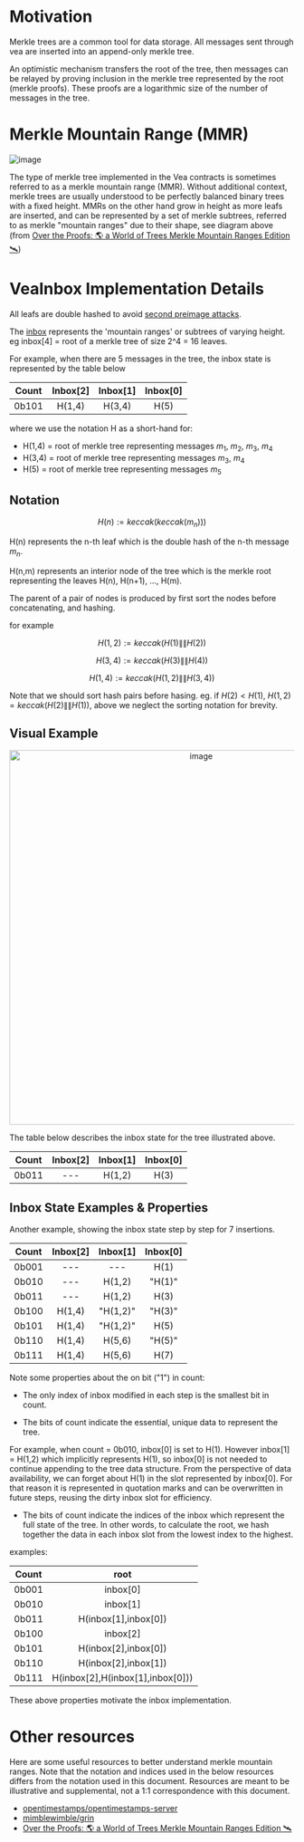 # Motivation

Merkle trees are a common tool for data storage. All messages sent through vea are inserted into an append-only merkle tree. 

An optimistic mechanism transfers the root of the tree, then messages can be relayed by proving inclusion in the merkle tree represented by the root (merkle proofs). These proofs are a logarithmic size of the number of messages in the tree.

# Merkle Mountain Range (MMR)

![image](https://user-images.githubusercontent.com/10378902/236598853-a1d8f60c-c5b7-48d8-96ca-3684216388fa.png)

The type of merkle tree implemented in the Vea contracts is sometimes referred to as a merkle mountain range (MMR). Without additional context, merkle trees are usually understood to be perfectly balanced binary trees with a fixed height. MMRs on the other hand grow in height as more leafs are inserted, and can be represented by a set of merkle subtrees, referred to as merkle "mountain ranges" due to their shape, see diagram above (from [Over the Proofs: 🌎 a World of Trees Merkle Mountain Ranges Edition 🛰️](https://codyx.medium.com/over-the-proofs-a-world-of-trees-merkle-mountain-ranges-edition-%EF%B8%8F-dd4ac0e540fc))

# VeaInbox Implementation Details

All leafs are double hashed to avoid [second preimage attacks](https://flawed.net.nz/2018/02/21/attacking-merkle-trees-with-a-second-preimage-attack/).

The [inbox](https://github.com/kleros/vea/blob/c78180985507611b3f6b69c2863a7a36e1daed47/contracts/src/arbitrumToEth/VeaInboxArbToEth.sol#L50) represents the 'mountain ranges' or subtrees of varying height. eg inbox[4] = root of a merkle tree of size 2^4 = 16 leaves. 

For example, when there are 5 messages in the tree, the inbox state is represented by the table below

| Count | Inbox[2] | Inbox[1] | Inbox[0] |
|-------|:--------:|:--------:|:--------:|
| 0b101 |   H(1,4) |  H(3,4)  |   H(5)   |

where we use the notation H as a short-hand for:

- H(1,4) = root of merkle tree representing messages $m_1$, $m_2$, $m_3$, $m_4$
- H(3,4) = root of merkle tree representing messages $m_3$, $m_4$
- H(5) = root of merkle tree representing messages $m_5$

## Notation

$$H(n):= keccak(keccak(m_n)))$$

H(n) represents the n-th leaf which is the double hash of the n-th message $m_n$. 

H(n,m) represents an interior node of the tree which is the merkle root representing the leaves H(n), H(n+1), ..., H(m).

The parent of a pair of nodes is produced by first sort the nodes before concatenating, and hashing.

for example

$$H(1,2):= keccak(H(1) \mathbin{\|\|}H(2))$$

$$H(3,4):= keccak(H(3) \mathbin{\|\|}H(4))$$

$$H(1,4):= keccak(H(1,2) \mathbin{\|\|}H(3,4))$$

Note that we should sort hash pairs before hasing. eg. if $H(2) < H(1)$, $H(1,2) = keccak(H(2) \mathbin{\|\|}H(1))$, above we neglect the sorting notation for brevity.

## Visual Example

<p align="center"><img width="662" alt="image" src="https://user-images.githubusercontent.com/10378902/236891420-d771eb2a-1b40-4570-be5c-a9cbd0d08da4.png"></p>


The table below describes the inbox state for the tree illustrated above.

| Count | Inbox[2] | Inbox[1] | Inbox[0] |
|-------|:--------:|:--------:|:--------:|
| 0b011 |    ---   |  H(1,2)  |   H(3)   |

## Inbox State Examples & Properties

Another example, showing the inbox state step by step for 7 insertions.

| Count | Inbox[2] | Inbox[1] | Inbox[0] |
|-------|:--------:|:--------:|:--------:|
| 0b001 |    ---   |    ---   |   H(1)   |
| 0b010 |    ---   |  H(1,2)  |  "H(1)"  |
| 0b011 |    ---   |  H(1,2)  |   H(3)   |
| 0b100 |  H(1,4)  | "H(1,2)" |  "H(3)"  |
| 0b101 |  H(1,4)  | "H(1,2)" |   H(5)   |
| 0b110 |  H(1,4)  | H(5,6) |   "H(5)"   |
| 0b111 |  H(1,4)  | H(5,6) |   H(7)   |

Note some properties about the on bit ("1") in count:

- The only index of inbox modified in each step is the smallest bit in count.

- The bits of count indicate the essential, unique data to represent the tree. 

For example, when count = 0b010, inbox[0] is set to H(1). However inbox[1] = H(1,2) which implicitly represents H(1), so inbox[0] is not needed to continue appending to the tree data structure. From the perspective of data availability, we can forget about H(1) in the slot represented by inbox[0]. For that reason it is represented in quotation marks and can be overwritten in future steps, reusing the dirty inbox slot for efficiency.

- The bits of count indicate the indices of the inbox which represent the full state of the tree. In other words, to calculate the root, we hash together the data in each inbox slot from the lowest index to the highest.

examples:

| Count | root |
|-------|:--------:|
| 0b001 |    inbox[0]   |
| 0b010 |    inbox[1]   |
| 0b011 |    H(inbox[1],inbox[0])   |
| 0b100 |  inbox[2]  |
| 0b101 |  H(inbox[2],inbox[0])  |
| 0b110 |  H(inbox[2],inbox[1])  |
| 0b111 |  H(inbox[2],H(inbox[1],inbox[0]))  |

These above properties motivate the inbox implementation.

# Other resources

Here are some useful resources to better understand merkle mountain ranges. Note that the notation and indices used in the below resources differs from the notation used in this document. Resources are meant to be illustrative and supplemental, not a 1:1 correspondence with this document.

- [opentimestamps/opentimestamps-server](https://github.com/opentimestamps/opentimestamps-server/blob/master/doc/merkle-mountain-range.md)
- [mimblewimble/grin](https://github.com/mimblewimble/grin/blob/master/doc/mmr.md)
- [Over the Proofs: 🌎 a World of Trees Merkle Mountain Ranges Edition 🛰️](https://codyx.medium.com/over-the-proofs-a-world-of-trees-merkle-mountain-ranges-edition-%EF%B8%8F-dd4ac0e540fc)
